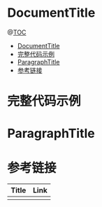 # DocumentTitle

@[TOC](文章目录)

<!-- TOC -->

- [DocumentTitle](#documenttitle)
- [完整代码示例](#完整代码示例)
- [ParagraphTitle](#paragraphtitle)
- [参考链接](#参考链接)

<!-- /TOC -->

# 完整代码示例

[]()

# ParagraphTitle

# 参考链接

| Title | Link |
| ----- | ---- |
|       | []() |
